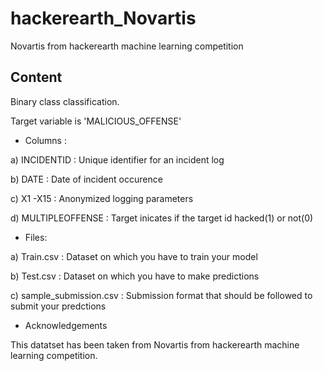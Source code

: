 # hackerearth_Novartis
Novartis from hackerearth machine learning competition

## Content

Binary class classification.

Target variable is 'MALICIOUS_OFFENSE'


* Columns : 

a) INCIDENTID : Unique identifier for an incident log 

b) DATE : Date of incident occurence 

c) X1 -X15 : Anonymized logging parameters 

d) MULTIPLEOFFENSE : Target inicates if the target id hacked(1) or not(0)


* Files:

a) Train.csv : Dataset on which you have to train your model

b) Test.csv : Dataset on which you have to make predictions

c) sample_submission.csv : Submission format that should be followed to submit your predctions



* Acknowledgements

This datatset has been taken from Novartis from hackerearth machine learning competition.
